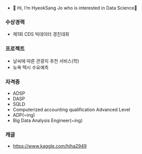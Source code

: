- 👋 Hi, I’m HyeokSang Jo who is interested in Data Science👀
<!-- ### 학력사항 및 경력사항
  - 제주대학교 전산통계학과(졸) 학점 : 3.5/4.3
  - 제주대학교 빅데이터융합전공(복)(졸)
  - 전동킥보드 데이터분석팀(2021/03/01~)
    - 킥보드 배치 예측 모델
-->
### 수상경력
  - 제1회 CDS 빅데이터 경진대회
 
### 프로젝트
  - 날씨에 따른 관광지 추천 서비스(학)
  - 뉴욕 택시 수요예측
  
### 자격증
  - ADSP
  - DASP
  - SQLD
  - Computerized accounting qualification Advanced Level 
  - ADP(~ing)
  - Big Data Analysis Engineer(~ing)
  
### 캐글
- https://www.kaggle.com/hiha2949
<!---
ha2hi/ha2hi is a ✨ special ✨ repository because its `README.md` (this file) appears on your GitHub profile.
You can click the Preview link to take a look at your changes.
--->
